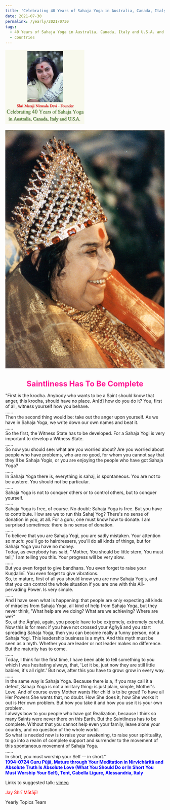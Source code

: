 ```yaml
---
title: 'Celebrating 40 Years of Sahaja Yoga in Australia, Canada, Italy and U.S.A. and its Culture, Post 29'
date: 2021-07-30
permalink: /yearly/2021/0730
tags:
  - 40 Years of Sahaja Yoga in Australia, Canada, Italy and U.S.A. and its Culture
  - countries
---
```


<div style="text-align: left"><img src="/images/Celebrating40YearsSahajaYoga.png" width="250" /></div><br>

<div style="text-align: center"><img src="/images/image741.png" /></div>

<br>
<p style="color:DeepPink; text-align:center">
<font size="+2"><b>Saintliness Has To Be Complete</b><br></font>
</p>

<p>
"First is the krodha. Anybody who wants to be a Saint should know that anger, this krodha, should have no place. An[d] how do you do it? You, first of all, witness yourself how you behave.<br>
......<br>
Then the second thing would be: take out the anger upon yourself. As we have in Sahaja Yoga, we write down our own names and beat it.<br>
......<br>
So the first, the Witness State has to be developed. For a Sahaja Yogi is very important to develop a Witness State.<br>
......<br>
So now you should see: what are you worried about? Are you worried about people who have problems, who are no good, for whom you cannot say that they'll be Sahaja Yogis, or you are enjoying the people who have got Sahaja Yoga?<br>
......<br>
In Sahaja Yoga there is, everything is sahaj, is spontaneous. You are not to be austere. You should not be particular.<br>
......<br>
Sahaja Yoga is not to conquer others or to control others, but to conquer yourself.<br>
......<br>
Sahaja Yoga is free, of course. No doubt: Sahaja Yoga is free. But you have to contribute. How are we to run this Sahaj Yog? There's no sense of donation in you, at all. For a guru, one must know how to donate. I am surprised sometimes: there is no sense of donation.<br>
......<br>
To believe that you are Sahaja Yogi, you are sadly mistaken. Your attention so much: you'll go to hairdressers, you'll do all kinds of things, but for Sahaja Yoga you have no money.<br>
Today, as everybody has said, ''Mother, You should be little stern, You must tell," I am telling you this. Your progress will be very slow.<br>
......<br>
But you even forget to give bandhans. You even forget to raise your Kuṇḍalinī. You even forget to give vibrations.<br>
So, to mature, first of all you should know you are now Sahaja Yogis, and that you can control the whole situation if you are one with this All-pervading Power. Is very simple.<br>
......<br> 
And I have seen what is happening: that people are only expecting all kinds of miracles from Sahaja Yoga, all kind of help from Sahaja Yoga, but they never think, 'What help are we doing? What are we achieving? Where are we?'<br>
So, at the Āgñyā, again, you people have to be extremely, extremely careful. Now this is for men: if you have not crossed your Āgñyā and you start spreading Sahaja Yoga, then you can become really a funny person, not a Sahaja Yogi. This leadership business is a myth. And this myth must be seen as a myth. Whether you are leader or not leader makes no difference. But the maturity has to come.<br>
......<br>
Today, I think for the first time, I have been able to tell something to you which I was hesitating always, that, 'Let it be, just now they are still little babies, it's all right.' But now, after this you have to grow: grow in every way.<br>
......<br>
In the same way is Sahaja Yoga. Because there is a, if you may call it a defect, Sahaja Yoga is not a military thing: is just plain, simple, Mother's Love. And of course every Mother wants Her child is to be great! To have all Her Powers She wants that, no doubt. How She does it, how She works it out is Her own problem. But how you take it and how you use it is your own problem.<br>
I always bow to you people who have got Realization, because I think so many Saints were never there on this Earth. But the Saintliness has to be complete. Without that you cannot help even your family, leave alone your country, and no question of the whole world.<br>
So what is needed now is to raise your awakening, to raise your spirituality, to go into a realm of complete support and surrender to the movement of this spontaneous movement of Sahaja Yoga.<br>
......<br> 
In short, you must worship your Self -- in short."<br>
<font color="blue"><b>1994-0724 Guru Pūjā, Mature through Your Meditation in Nirvichāritā and Absolute Truth Is Absolute Love (What You Should Do or In Short You Must Worship Your Self), Tent, Cabella Ligure, Alessandria, Italy</b></font><br>
</p>

Links to suggested talk: <a href="https://vimeo.com/153715550"> vimeo</a><br>

<p style="color:red;">Jay Śhrī Mātājī!<br></p>

Yearly Topics Team